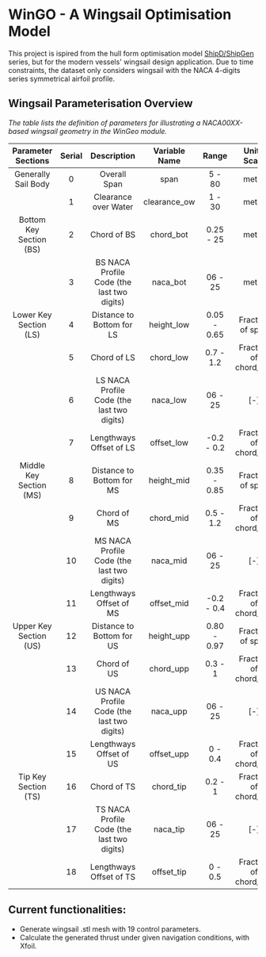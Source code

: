 # WinGO - A Wingsail Optimisation Model

This project is ispired from the hull form optimisation model [ShipD/ShipGen](https://github.com/noahbagz/ShipGen) series, but for the modern vessels' wingsail design application. Due to time constraints, the dataset only considers wingsail with the NACA 4-digits series symmetrical airfoil profile.


## Wingsail Parameterisation Overview

*The table lists the definition of parameters for illustrating a NACA00XX-based wingsail geometry in the WinGeo module.*

| Parameter Sections | Serial | Description | Variable Name | Range | Unit / Scale | Type |
|:-----------------:|:----------------------:|:-----------:|:-------------:|:-----:|:----------------------:|:----:|
| Generally Sail Body | 0 | Overall Span | span | 5 - 80 | meter | float |
| | 1 | Clearance over Water | clearance_ow | 1 - 30 | meter | float |
| Bottom Key Section (BS) | 2 | Chord of BS | chord_bot | 0.25 - 25 | meter | float |
| | 3 | BS NACA Profile Code (the last two digits) | naca_bot | 06 - 25 | meter | int |
| Lower Key Section (LS) | 4 | Distance to Bottom for LS | height_low | 0.05 - 0.65 | Fraction of span | float |
| | 5 | Chord of LS | chord_low | 0.7 - 1.2 | Fraction of chord_bot | float |
| | 6 | LS NACA Profile Code (the last two digits) | naca_low | 06 - 25 | [-] | int |
| | 7 | Lengthways Offset of LS | offset_low | -0.2 - 0.2 | Fraction of chord_bot | float |
| Middle Key Section (MS) | 8 | Distance to Bottom for MS | height_mid | 0.35 - 0.85 | Fraction of span | float |
| | 9 | Chord of MS | chord_mid | 0.5 - 1.2 | Fraction of chord_bot | float |
| | 10 | MS NACA Profile Code (the last two digits) | naca_mid | 06 - 25 | [-] | int |
| | 11 | Lengthways Offset of MS | offset_mid | -0.2 - 0.4 | Fraction of chord_bot | float |
| Upper Key Section (US) | 12 | Distance to Bottom for US | height_upp | 0.80 - 0.97 | Fraction of span | float |
| | 13 | Chord of US | chord_upp | 0.3 - 1 | Fraction of chord_bot | float |
| | 14 | US NACA Profile Code (the last two digits) | naca_upp | 06 - 25 | [-] | int |
| | 15 | Lengthways Offset of US | offset_upp | 0 - 0.4 | Fraction of chord_bot | float |
| Tip Key Section (TS) | 16 | Chord of TS | chord_tip | 0.2 - 1 | Fraction of chord_bot | float |
| | 17 | TS NACA Profile Code (the last two digits) | naca_tip | 06 - 25 | [-] | int |
| | 18 | Lengthways Offset of TS | offset_tip | 0 - 0.5 | Fraction of chord_bot | float |



## Current functionalities:
- Generate wingsail .stl mesh with 19 control parameters.
- Calculate the generated thrust under given navigation conditions, with Xfoil.